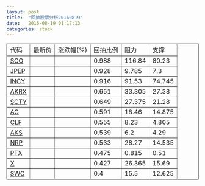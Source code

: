 ```yaml
---
layout: post
title:  "回抽股票分析20160819"
date:   2016-08-19 01:17:13
categories: stock
---
```

<script type="text/javascript">
var stockList = []
stockList.push('gb_sco');
stockList.push('gb_jpep');
stockList.push('gb_incy');
stockList.push('gb_akrx');
stockList.push('gb_scty');
stockList.push('gb_ag');
stockList.push('gb_clf');
stockList.push('gb_aks');
stockList.push('gb_nrp');
stockList.push('gb_ptx');
stockList.push('gb_x');
stockList.push('gb_swc');
</script>
<table border="1">
 <tr>
 <td>代码</td>
 <td>最新价</td>
 <td>涨跌幅(%)</td>
 <td>回抽比例</td>
 <td>阻力</td>
 <td>支撑</td>
</tr>
  <tr id="sco">
  <td><a href="http://stock.finance.sina.com.cn/usstock/quotes/SCO.html" target="_blank">SCO</a></td><td></td><td></td><td>0.988</td><td>116.84</td><td>80.23</td></tr>
  <tr id="jpep">
  <td><a href="http://stock.finance.sina.com.cn/usstock/quotes/JPEP.html" target="_blank">JPEP</a></td><td></td><td></td><td>0.928</td><td>9.785</td><td>7.3</td></tr>
  <tr id="incy">
  <td><a href="http://stock.finance.sina.com.cn/usstock/quotes/INCY.html" target="_blank">INCY</a></td><td></td><td></td><td>0.916</td><td>91.53</td><td>74.745</td></tr>
  <tr id="akrx">
  <td><a href="http://stock.finance.sina.com.cn/usstock/quotes/AKRX.html" target="_blank">AKRX</a></td><td></td><td></td><td>0.651</td><td>33.305</td><td>27.38</td></tr>
  <tr id="scty">
  <td><a href="http://stock.finance.sina.com.cn/usstock/quotes/SCTY.html" target="_blank">SCTY</a></td><td></td><td></td><td>0.649</td><td>27.375</td><td>21.28</td></tr>
  <tr id="ag">
  <td><a href="http://stock.finance.sina.com.cn/usstock/quotes/AG.html" target="_blank">AG</a></td><td></td><td></td><td>0.591</td><td>18.46</td><td>14.875</td></tr>
  <tr id="clf">
  <td><a href="http://stock.finance.sina.com.cn/usstock/quotes/CLF.html" target="_blank">CLF</a></td><td></td><td></td><td>0.555</td><td>8.23</td><td>4.805</td></tr>
  <tr id="aks">
  <td><a href="http://stock.finance.sina.com.cn/usstock/quotes/AKS.html" target="_blank">AKS</a></td><td></td><td></td><td>0.539</td><td>6.2</td><td>4.29</td></tr>
  <tr id="nrp">
  <td><a href="http://stock.finance.sina.com.cn/usstock/quotes/NRP.html" target="_blank">NRP</a></td><td></td><td></td><td>0.533</td><td>28.27</td><td>14.535</td></tr>
  <tr id="ptx">
  <td><a href="http://stock.finance.sina.com.cn/usstock/quotes/PTX.html" target="_blank">PTX</a></td><td></td><td></td><td>0.475</td><td>0.815</td><td>0.51</td></tr>
  <tr id="x">
  <td><a href="http://stock.finance.sina.com.cn/usstock/quotes/X.html" target="_blank">X</a></td><td></td><td></td><td>0.427</td><td>26.365</td><td>15.69</td></tr>
  <tr id="swc">
  <td><a href="http://stock.finance.sina.com.cn/usstock/quotes/SWC.html" target="_blank">SWC</a></td><td></td><td></td><td>0.4</td><td>15.5</td><td>12.625</td></tr>
</table>
